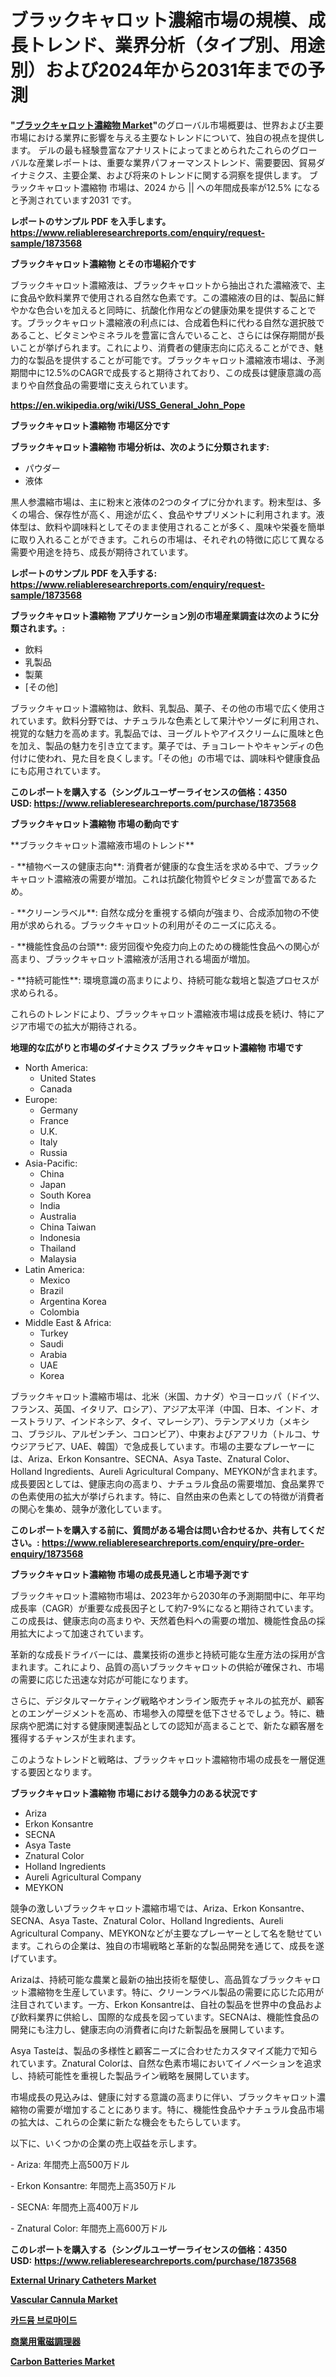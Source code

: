 <p><h1>ブラックキャロット濃縮市場の規模、成長トレンド、業界分析（タイプ別、用途別）および2024年から2031年までの予測</h1></p><p><strong>"<a href="https://www.reliableresearchreports.com/black-carrot-concentrate-r1873568">ブラックキャロット濃縮物 Market</a>"</strong>のグローバル市場概要は、世界および主要市場における業界に影響を与える主要なトレンドについて、独自の視点を提供します。 デルの最も経験豊富なアナリストによってまとめられたこれらのグローバルな産業レポートは、重要な業界パフォーマンストレンド、需要要因、貿易ダイナミクス、主要企業、および将来のトレンドに関する洞察を提供します。 ブラックキャロット濃縮物 市場は、2024 から || への年間成長率が12.5% になると予測されています2031 です。</p>
<p><strong>レポートのサンプル PDF を入手します。</strong><strong><a href="https://www.reliableresearchreports.com/enquiry/request-sample/1873568">https://www.reliableresearchreports.com/enquiry/request-sample/1873568</a></strong></p>
<p><strong>ブラックキャロット濃縮物 とその市場紹介です</strong></p>
<p><p>ブラックキャロット濃縮液は、ブラックキャロットから抽出された濃縮液で、主に食品や飲料業界で使用される自然な色素です。この濃縮液の目的は、製品に鮮やかな色合いを加えると同時に、抗酸化作用などの健康効果を提供することです。ブラックキャロット濃縮液の利点には、合成着色料に代わる自然な選択肢であること、ビタミンやミネラルを豊富に含んでいること、さらには保存期間が長いことが挙げられます。これにより、消費者の健康志向に応えることができ、魅力的な製品を提供することが可能です。ブラックキャロット濃縮液市場は、予測期間中に12.5%のCAGRで成長すると期待されており、この成長は健康意識の高まりや自然食品の需要増に支えられています。</p><a href="https://en.wikipedia.org/wiki/USS_General_John_Pope"></a></p>
<p><strong><a href="https://en.wikipedia.org/wiki/USS_General_John_Pope">https://en.wikipedia.org/wiki/USS_General_John_Pope</a></strong></p>
<p><strong>ブラックキャロット濃縮物&nbsp;市場区分です</strong><strong></strong></p>
<p><strong>ブラックキャロット濃縮物 市場分析は、次のように分類されます:</strong>&nbsp;</p>
<p><ul><li>パウダー</li><li>液体</li></ul></p>
<p><p>黒人参濃縮市場は、主に粉末と液体の2つのタイプに分かれます。粉末型は、多くの場合、保存性が高く、用途が広く、食品やサプリメントに利用されます。液体型は、飲料や調味料としてそのまま使用されることが多く、風味や栄養を簡単に取り入れることができます。これらの市場は、それぞれの特徴に応じて異なる需要や用途を持ち、成長が期待されています。</p></p>
<p><strong>レポートのサンプル PDF を入手する: <a href="https://www.reliableresearchreports.com/enquiry/request-sample/1873568">https://www.reliableresearchreports.com/enquiry/request-sample/1873568</a></strong></p>
<p><strong> ブラックキャロット濃縮物 アプリケーション別の市場産業調査は次のように分類されます。:</strong></p>
<p><ul><li>飲料</li><li>乳製品</li><li>製菓</li><li>[その他]</li></ul></p>
<p><p>ブラックキャロット濃縮物は、飲料、乳製品、菓子、その他の市場で広く使用されています。飲料分野では、ナチュラルな色素として果汁やソーダに利用され、視覚的な魅力を高めます。乳製品では、ヨーグルトやアイスクリームに風味と色を加え、製品の魅力を引き立てます。菓子では、チョコレートやキャンディの色付けに使われ、見た目を良くします。「その他」の市場では、調味料や健康食品にも応用されています。</p></p>
<p><strong>このレポートを購入する（シングルユーザーライセンスの価格：4350 USD:</strong><strong>&nbsp;<a href="https://www.reliableresearchreports.com/purchase/1873568">https://www.reliableresearchreports.com/purchase/1873568</a></strong></p>
<p><strong>ブラックキャロット濃縮物 市場の動向です</strong></p>
<p><p>**ブラックキャロット濃縮液市場のトレンド**</p><p>- **植物ベースの健康志向**: 消費者が健康的な食生活を求める中で、ブラックキャロット濃縮液の需要が増加。これは抗酸化物質やビタミンが豊富であるため。</p><p>- **クリーンラベル**: 自然な成分を重視する傾向が強まり、合成添加物の不使用が求められる。ブラックキャロットの利用がそのニーズに応える。</p><p>- **機能性食品の台頭**: 疲労回復や免疫力向上のための機能性食品への関心が高まり、ブラックキャロット濃縮液が活用される場面が増加。</p><p>- **持続可能性**: 環境意識の高まりにより、持続可能な栽培と製造プロセスが求められる。</p><p>これらのトレンドにより、ブラックキャロット濃縮液市場は成長を続け、特にアジア市場での拡大が期待される。</p></p>
<p><strong>地理的な広がりと市場のダイナミクス ブラックキャロット濃縮物 市場です</strong></p>
<p><ul>
    <li>
        North America:
        <ul>
            <li>United States</li>
            <li>Canada</li>
        </ul>
    </li>
    <li>
        Europe:
        <ul>
            <li>Germany</li>
            <li>France</li>
            <li>U.K.</li>
            <li>Italy</li>
            <li>Russia</li>
        </ul>
    </li>
    <li>
        Asia-Pacific:
        <ul>
            <li>China</li>
            <li>Japan</li>
            <li>South Korea</li>
            <li>India</li>
            <li>Australia</li>
            <li>China Taiwan</li>
            <li>Indonesia</li>
            <li>Thailand</li>
            <li>Malaysia</li>
        </ul>
    </li>
    <li>
        Latin America:
        <ul>
            <li>Mexico</li>
            <li>Brazil</li>
            <li>Argentina Korea</li>
            <li>Colombia</li>
        </ul>
    </li>
    <li>
        Middle East & Africa:
        <ul>
            <li>Turkey</li>
            <li>Saudi</li>
            <li>Arabia</li>
            <li>UAE</li>
            <li>Korea</li>
        </ul>
    </li>
    </ul></p>
<p><p>ブラックキャロット濃縮市場は、北米（米国、カナダ）やヨーロッパ（ドイツ、フランス、英国、イタリア、ロシア）、アジア太平洋（中国、日本、インド、オーストラリア、インドネシア、タイ、マレーシア）、ラテンアメリカ（メキシコ、ブラジル、アルゼンチン、コロンビア）、中東およびアフリカ（トルコ、サウジアラビア、UAE、韓国）で急成長しています。市場の主要なプレーヤーには、Ariza、Erkon Konsantre、SECNA、Asya Taste、Znatural Color、Holland Ingredients、Aureli Agricultural Company、MEYKONが含まれます。成長要因としては、健康志向の高まり、ナチュラル食品の需要増加、食品業界での色素使用の拡大が挙げられます。特に、自然由来の色素としての特徴が消費者の関心を集め、競争が激化しています。</p></p>
<p><strong>このレポートを購入する前に、質問がある場合は問い合わせるか、共有してください。:&nbsp;<a href="https://www.reliableresearchreports.com/enquiry/pre-order-enquiry/1873568">https://www.reliableresearchreports.com/enquiry/pre-order-enquiry/1873568</a></strong></p>
<p><strong>ブラックキャロット濃縮物 市場の成長見通しと市場予測です</strong></p>
<p><p>ブラックキャロット濃縮物市場は、2023年から2030年の予測期間中に、年平均成長率（CAGR）が重要な成長因子として約7-9%になると期待されています。この成長は、健康志向の高まりや、天然着色料への需要の増加、機能性食品の採用拡大によって加速されています。</p><p>革新的な成長ドライバーには、農業技術の進歩と持続可能な生産方法の採用が含まれます。これにより、品質の高いブラックキャロットの供給が確保され、市場の需要に応じた迅速な対応が可能になります。</p><p>さらに、デジタルマーケティング戦略やオンライン販売チャネルの拡充が、顧客とのエンゲージメントを高め、市場参入の障壁を低下させるでしょう。特に、糖尿病や肥満に対する健康関連製品としての認知が高まることで、新たな顧客層を獲得するチャンスが生まれます。</p><p>このようなトレンドと戦略は、ブラックキャロット濃縮物市場の成長を一層促進する要因となります。</p></p>
<p><strong>ブラックキャロット濃縮物 市場における競争力のある状況です</strong></p>
<p><ul><li>Ariza</li><li>Erkon Konsantre</li><li>SECNA</li><li>Asya Taste</li><li>Znatural Color</li><li>Holland Ingredients</li><li>Aureli Agricultural Company</li><li>MEYKON</li></ul></p>
<p><p>競争の激しいブラックキャロット濃縮市場では、Ariza、Erkon Konsantre、SECNA、Asya Taste、Znatural Color、Holland Ingredients、Aureli Agricultural Company、MEYKONなどが主要なプレーヤーとして名を馳せています。これらの企業は、独自の市場戦略と革新的な製品開発を通じて、成長を遂げています。</p><p>Arizaは、持続可能な農業と最新の抽出技術を駆使し、高品質なブラックキャロット濃縮物を生産しています。特に、クリーンラベル製品の需要に応じた応用が注目されています。一方、Erkon Konsantreは、自社の製品を世界中の食品および飲料業界に供給し、国際的な成長を図っています。SECNAは、機能性食品の開発にも注力し、健康志向の消費者に向けた新製品を展開しています。</p><p>Asya Tasteは、製品の多様性と顧客ニーズに合わせたカスタマイズ能力で知られています。Znatural Colorは、自然な色素市場においてイノベーションを追求し、持続可能性を重視した製品ライン戦略を展開しています。</p><p>市場成長の見込みは、健康に対する意識の高まりに伴い、ブラックキャロット濃縮物の需要が増加することにあります。特に、機能性食品やナチュラル食品市場の拡大は、これらの企業に新たな機会をもたらしています。</p><p>以下に、いくつかの企業の売上収益を示します。</p><p>- Ariza: 年間売上高500万ドル</p><p>- Erkon Konsantre: 年間売上高350万ドル</p><p>- SECNA: 年間売上高400万ドル</p><p>- Znatural Color: 年間売上高600万ドル</p></p>
<p><strong>このレポートを購入する（シングルユーザーライセンスの価格：4350 USD:</strong>&nbsp;<strong><a href="https://www.reliableresearchreports.com/purchase/1873568">https://www.reliableresearchreports.com/purchase/1873568</a></strong></p>
<p><strong><p><a href="https://medium.com/@penurundingin_24290/external-urinary-catheters-market-investigation-industry-evolution-and-forecast-till-2031-f87e1698d0da">External Urinary Catheters Market</a></p><p><a href="https://medium.com/@rosslarkin2012/unveiling-market-trends-global-vascular-cannula-market-growth-and-regional-insights-2024-2031-331b780ab9eb">Vascular Cannula Market</a></p><p><a href="https://medium.com/@trevorkruvalis5678/%EA%B8%80%EB%A1%9C%EB%B2%8C-%EC%B9%B4%EB%93%9C%EB%AE%B4-%EB%B8%8C%EB%A1%9C%EB%A7%88%EC%9D%B4%EB%93%9C-%EC%8B%9C%EC%9E%A5-%EB%B6%80%EB%AC%B8-2024-2031-%EC%8B%9C%EC%9E%A5-%EC%A7%80%ED%91%9C-%EB%B0%8F-%EC%8B%9C%EC%9E%A5-%EC%A0%84%EB%9E%B5-%EC%9D%B8%EC%82%AC%EC%9D%B4%ED%8A%B8-465041175f82">카드뮴 브로마이드</a></p><p><a href="https://medium.com/@rudysimonis2023/%E3%82%B0%E3%83%AD%E3%83%BC%E3%83%90%E3%83%AB%E5%95%86%E6%A5%AD%E8%AA%98%E5%B0%8E%E3%82%AF%E3%83%83%E3%82%AD%E3%83%B3%E3%82%B0%E3%83%88%E3%83%83%E3%83%97%E5%B8%82%E5%A0%B4%E3%82%BB%E3%82%AF%E3%82%BF%E3%83%BC-%E7%A8%AE%E9%A1%9E-%E3%82%A2%E3%83%97%E3%83%AA%E3%82%B1%E3%83%BC%E3%82%B7%E3%83%A7%E3%83%B3-%E5%B8%82%E5%A0%B4%E3%83%97%E3%83%AC%E3%82%A4%E3%83%A4%E3%83%BC%E3%81%AE%E6%88%A6%E7%95%A5-%E5%9C%B0%E5%9F%9F%E3%81%AE%E6%88%90%E9%95%B7%E3%81%AE%E6%B4%9E%E5%AF%9F-%E3%81%8A%E3%82%88%E3%81%B3%E5%B0%86%E6%9D%A5%E3%81%AE%E4%BA%88%E6%B8%AC-2024%E5%B9%B4-2031%E5%B9%B4-e6fc77c1e79b">商業用電磁調理器</a></p><p><a href="https://github.com/globismark/Market-Research-Report-List-5/blob/main/carbon-batteries-market.md">Carbon Batteries Market</a></p></strong></p>